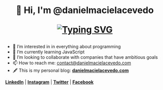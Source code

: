 <h1 align="center" >
👋  Hi, I'm @danielmacielacevedo

[![Typing SVG](https://readme-typing-svg.herokuapp.com?font=Montserrat-bold&color=F7D03E&center=true&lines=Back/Front+Developer+in+process+%F0%9F%92%BB;Never+stop+learning;Platzi+Student)](https://git.io/typing-svg)
</h1>

- 👀  I’m interested in in everything about programming
- 🌱  I’m currently learning JavaScript
- 💞️  I’m looking to collaborate with companies that have ambitious goals
- 📫  How to reach me: contact@danielmacielacevedo.com
- 🖋  This is my personal blog: [**danielmacielacevedo.com**](https://danielmacielacevedo.com/ "danielmacielacevedo.com")


[**LinkedIn**](https://linkedin.com/in/danielmacielacevedo "LinkedIn") | [**Instagram**](http://instagram.com/dannmacode "Instagram") | [**Twitter**](http://twitter.com/danielmacielace "Twitter") | [**Facebook**](http://facebook.com/danielmacielace "Facebook")
